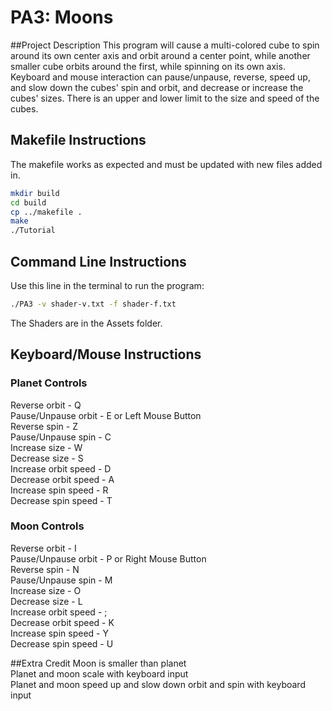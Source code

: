 # PA3: Moons
##Project Description
This program will cause a multi-colored cube to spin around its own center axis and orbit around a center point, while another smaller cube orbits around the first, while spinning on its own axis.
Keyboard and mouse interaction can pause/unpause, reverse, speed up, and slow down the cubes' spin and orbit, and decrease or increase the cubes' sizes. There is an upper and lower limit to the size and speed of the cubes.

## Makefile Instructions 
The makefile works as expected and must be updated with new files added in.

```bash
mkdir build
cd build
cp ../makefile .
make
./Tutorial
```

## Command Line Instructions
Use this line in the terminal to run the program:
```bash
./PA3 -v shader-v.txt -f shader-f.txt
```
The Shaders are in the Assets folder.

## Keyboard/Mouse Instructions
### Planet Controls
Reverse orbit - Q<br/>
Pause/Unpause orbit - E or Left Mouse Button<br/>
Reverse spin - Z<br/>
Pause/Unpause spin - C<br/>
Increase size - W<br/>
Decrease size - S<br/>
Increase orbit speed - D<br/>
Decrease orbit speed - A<br/>
Increase spin speed - R<br/>
Decrease spin speed - T

### Moon Controls
Reverse orbit - I<br/>
Pause/Unpause orbit - P or Right Mouse Button<br/>
Reverse spin - N<br/>
Pause/Unpause spin - M<br/>
Increase size - O<br/>
Decrease size - L<br/>
Increase orbit speed - ;<br/>
Decrease orbit speed - K<br/>
Increase spin speed - Y<br/>
Decrease spin speed - U

##Extra Credit
Moon is smaller than planet<br/>
Planet and moon scale with keyboard input<br/>
Planet and moon speed up and slow down orbit and spin with keyboard input